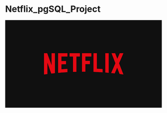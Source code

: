 # Netflix_pgSQL_Project
![Netflix Logo](https://github.com/Tanishqkant/Netflix_pgSQL_Project/blob/main/Netflix_logo.jpg)
